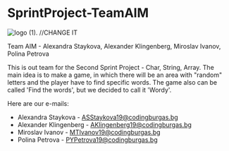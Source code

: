 # SprintProject-TeamAIM

![logo (1).](https://i.imgur.com/miL8jOz.png) //CHANGE IT

Team AIM - Alexandra Staykova, Alexander Klingenberg, Miroslav Ivanov, Polina Petrova

This is out team for the Second Sprint Project - Char, String, Array.
The main idea is to make a game, in which there will be an area with "random" letters and the player have to find specific words. The game also can be called 'Find the words', but we decided to call it 'Wordy'.

Here are our e-mails:
- Alexandra Staykova - ASStaykova19@codingburgas.bg
- Alexander Klingenberg - AKlingenberg19@codingburgas.bg
- Miroslav Ivanov - MTIvanov19@codingburgas.bg
- Polina Petrova - PYPetrova19@codingburgas.bg